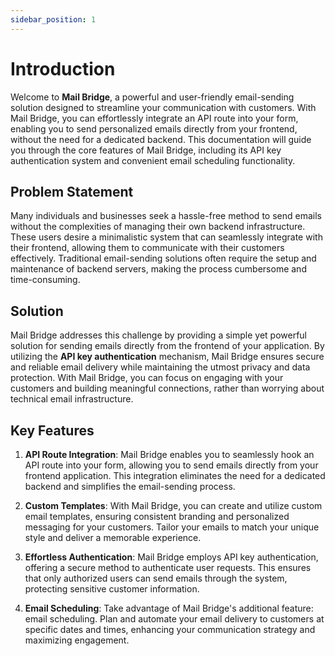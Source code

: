 ```yaml
---
sidebar_position: 1
---
```


# Introduction

Welcome to **Mail Bridge**, a powerful and user-friendly email-sending solution designed to streamline your communication with customers. With Mail Bridge, you can effortlessly integrate an API route into your form, enabling you to send personalized emails directly from your frontend, without the need for a dedicated backend. This documentation will guide you through the core features of Mail Bridge, including its API key authentication system and convenient email scheduling functionality.

## Problem Statement

Many individuals and businesses seek a hassle-free method to send emails without the complexities of managing their own backend infrastructure. These users desire a minimalistic system that can seamlessly integrate with their frontend, allowing them to communicate with their customers effectively. Traditional email-sending solutions often require the setup and maintenance of backend servers, making the process cumbersome and time-consuming.

## Solution

Mail Bridge addresses this challenge by providing a simple yet powerful solution for sending emails directly from the frontend of your application. By utilizing the **API key authentication** mechanism, Mail Bridge ensures secure and reliable email delivery while maintaining the utmost privacy and data protection. With Mail Bridge, you can focus on engaging with your customers and building meaningful connections, rather than worrying about technical email infrastructure.

## Key Features

1. **API Route Integration**: Mail Bridge enables you to seamlessly hook an API route into your form, allowing you to send emails directly from your frontend application. This integration eliminates the need for a dedicated backend and simplifies the email-sending process.

2. **Custom Templates**: With Mail Bridge, you can create and utilize custom email templates, ensuring consistent branding and personalized messaging for your customers. Tailor your emails to match your unique style and deliver a memorable experience.

3. **Effortless Authentication**: Mail Bridge employs API key authentication, offering a secure method to authenticate user requests. This ensures that only authorized users can send emails through the system, protecting sensitive customer information.

4. **Email Scheduling**: Take advantage of Mail Bridge's additional feature: email scheduling. Plan and automate your email delivery to customers at specific dates and times, enhancing your communication strategy and maximizing engagement.
